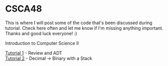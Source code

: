 # CSCA48

This is where I will post some of the code that's been discussed during tutorial. Check here often and let me know if I'm missing anything important. 
Thanks and good luck everyone! :)


Introduction to Computer Science II

[Tutorial 1] - Review and ADT  
[Tutorial 2] - Decimal -> Binary with a Stack


[//]: # (These are reference links used in the body of this note and get stripped out when the markdown processor does its 
job. There is no need to format nicely because it shouldn't be seen. 
Thanks SO - http://stackoverflow.com/questions/4823468/store-comments-in-markdown-syntax)

   [Tutorial 1]: <https://github.com/YufeiCui/CSCA48/tree/master/t1>
   [Tutorial 2]: <https://github.com/YufeiCui/CSCA48/tree/master/t2>
